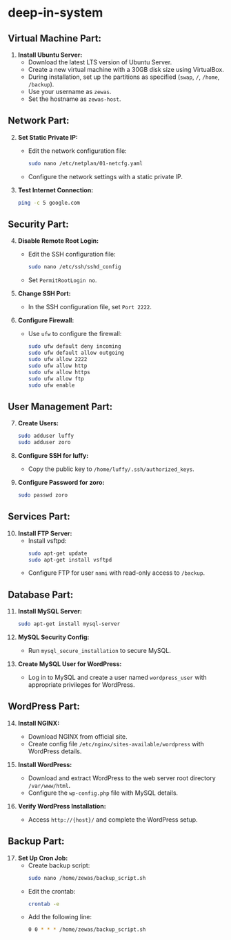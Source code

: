 # deep-in-system

## Virtual Machine Part:

1. **Install Ubuntu Server:**
   - Download the latest LTS version of Ubuntu Server.
   - Create a new virtual machine with a 30GB disk size using VirtualBox.
   - During installation, set up the partitions as specified (`swap`, `/`, `/home`, `/backup`).
   - Use your username as `zewas`.
   - Set the hostname as `zewas-host`.

## Network Part:

2. **Set Static Private IP:**
   - Edit the network configuration file:
     ```bash
     sudo nano /etc/netplan/01-netcfg.yaml
     ```
   - Configure the network settings with a static private IP.

3. **Test Internet Connection:**
   ```bash
   ping -c 5 google.com
   ```

## Security Part:

4. **Disable Remote Root Login:**
   - Edit the SSH configuration file:
     ```bash
     sudo nano /etc/ssh/sshd_config
     ```
   - Set `PermitRootLogin no`.

5. **Change SSH Port:**
   - In the SSH configuration file, set `Port 2222`.

6. **Configure Firewall:**
   - Use `ufw` to configure the firewall:
     ```bash
     sudo ufw default deny incoming
     sudo ufw default allow outgoing
     sudo ufw allow 2222
     sudo ufw allow http
     sudo ufw allow https
     sudo ufw allow ftp
     sudo ufw enable
     ```

## User Management Part:

7. **Create Users:**
   ```bash
   sudo adduser luffy
   sudo adduser zoro
   ```

8. **Configure SSH for luffy:**
   - Copy the public key to `/home/luffy/.ssh/authorized_keys`.

9. **Configure Password for zoro:**
   ```bash
   sudo passwd zoro
   ```

## Services Part:

10. **Install FTP Server:**
    - Install vsftpd:
      ```bash
      sudo apt-get update
      sudo apt-get install vsftpd
      ```
    - Configure FTP for user `nami` with read-only access to `/backup`.

## Database Part:

11. **Install MySQL Server:**
    ```bash
    sudo apt-get install mysql-server
    ```

12. **MySQL Security Config:**
    - Run `mysql_secure_installation` to secure MySQL.

13. **Create MySQL User for WordPress:**
    - Log in to MySQL and create a user named `wordpress_user` with appropriate privileges for WordPress.

## WordPress Part:

14. **Install NGINX:**
    - Download NGINX from official site.
    - Create config file `/etc/nginx/sites-available/wordpress` with WordPress details.
   
15. **Install WordPress:**
    - Download and extract WordPress to the web server root directory `/var/www/html`.
    - Configure the `wp-config.php` file with MySQL details.

16. **Verify WordPress Installation:**
    - Access `http://{host}/` and complete the WordPress setup.

## Backup Part:

17. **Set Up Cron Job:**
    - Create backup script:
      ```bash
      sudo nano /home/zewas/backup_script.sh
      ```
    - Edit the crontab:
      ```bash
      crontab -e
      ```
    - Add the following line:
      ```bash
      0 0 * * * /home/zewas/backup_script.sh
      ```
   
